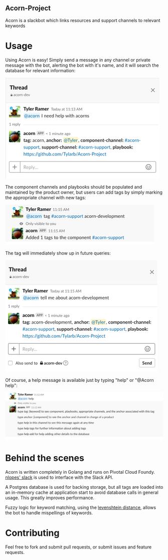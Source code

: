 ## Acorn-Project
Acorn is a slackbot which links resources and support channels to relevant keywords


# Usage

Using Acorn is easy! Simply send a message in any channel or private message with the bot, alerting the bot with it's name, and it will search the database for relevant information: 

![alt text](https://github.com/Tylarb/Acorn-Project/blob/master/screenshots/acorn_summary.png "Usage")


The component channels and playbooks should be populated and maintained by the product owner, but users can add tags by simply marking the appropriate channel with new tags:

![alt text](https://github.com/Tylarb/Acorn-Project/blob/master/screenshots/add_tag.png "New Tag")

The tag will immediately show up in future queries: 

![alt text](https://github.com/Tylarb/Acorn-Project/blob/master/screenshots/new_tag_display.png "Display new tag")


Of course, a help message is available just by typing "help" or "@Acorn help":


![alt text](https://github.com/Tylarb/Acorn-Project/blob/master/screenshots/acorn_help.png "Help")


# Behind the scenes

Acorn is written completely in Golang and runs on Pivotal Cloud Foundy. [nlopes' slack](https://github.com/nlopes/slack) is used to interface with the Slack API.

A Postgres database is used for backing storage, but all tags are loaded into an in-memory cache at application start to avoid database calls in general usage. This greatly improves performance.

Fuzzy logic for keyword matching, using the [levenshtein distance](github.com/texttheater/golang-levenshtein/levenshtein), allows the bot to handle mispellings of keywords. 


# Contributing 

Feel free to fork and submit pull requests, or submit issues and feature requests. 
